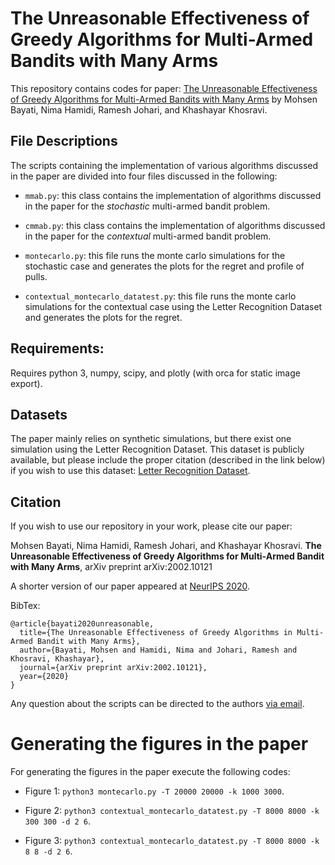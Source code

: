 # The Unreasonable Effectiveness of Greedy Algorithms for Multi-Armed Bandits with Many Arms

This repository contains codes for paper: [The Unreasonable Effectiveness of Greedy Algorithms for Multi-Armed Bandits with Many Arms](https://arxiv.org/abs/2002.10121) by Mohsen Bayati, Nima Hamidi, Ramesh Johari, and Khashayar Khosravi.

## File Descriptions

The scripts containing the implementation of various algorithms discussed in the paper are divided into four files discussed in the following:

* `mmab.py`: this class contains the implementation of algorithms discussed in the paper for the <i>stochastic</i> multi-armed bandit problem.

* `cmmab.py`: this class contains the implementation of algorithms discussed in the paper for the <i>contextual</i> multi-armed bandit problem.

* `montecarlo.py`: this file runs the monte carlo simulations for the stochastic case and generates the plots for the regret and profile of pulls.
 
* `contextual_montecarlo_datatest.py`: this file runs the monte carlo simulations for the contextual case using the Letter Recognition Dataset and generates the plots for the regret.

## Requirements:

Requires python 3, numpy, scipy, and plotly (with orca for static image export).

## Datasets

The paper mainly relies on synthetic simulations, but there exist one simulation using the Letter Recognition Dataset. This dataset is publicly available, but please include the proper citation (described in the link below) if you wish to use this dataset: <a href="https://archive.ics.uci.edu/ml/datasets/Letter+Recognition"> Letter Recognition Dataset</a>.

## Citation

If you wish to use our repository in your work, please cite our paper:

Mohsen Bayati, Nima Hamidi, Ramesh Johari, and Khashayar Khosravi. **The Unreasonable Effectiveness of Greedy Algorithms for Multi-Armed Bandit with Many Arms**, arXiv preprint arXiv:2002.10121

A shorter version of our paper appeared at <a href="https://proceedings.neurips.cc/paper/2020/file/12d16adf4a9355513f9d574b76087a08-Paper.pdf"> NeurIPS 2020</a>.

BibTex:

```
@article{bayati2020unreasonable,
  title={The Unreasonable Effectiveness of Greedy Algorithms in Multi-Armed Bandit with Many Arms},
  author={Bayati, Mohsen and Hamidi, Nima and Johari, Ramesh and Khosravi, Khashayar},
  journal={arXiv preprint arXiv:2002.10121},
  year={2020}
}
```

Any question about the scripts can be directed to the authors <a href = "mailto: khashayar.khv@gmail.com"> via email</a>.

# Generating the figures in the paper

For generating the figures in the paper execute the following codes:

* Figure 1: `python3 montecarlo.py -T 20000 20000 -k 1000 3000`.

* Figure 2: `python3 contextual_montecarlo_datatest.py -T 8000 8000 -k 300 300 -d 2 6`.

* Figure 3: `python3 contextual_montecarlo_datatest.py -T 8000 8000 -k 8 8 -d 2 6`.
